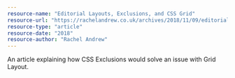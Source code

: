 ```yaml
---
resource-name: "Editorial Layouts, Exclusions, and CSS Grid"
resource-url: "https://rachelandrew.co.uk/archives/2018/11/09/editorial-layouts-exclusions-and-css-grid/"
resource-type: "article"
resource-date: "2018"
resource-author: "Rachel Andrew"
---
```


An article explaining how CSS Exclusions would solve an issue with Grid Layout.

